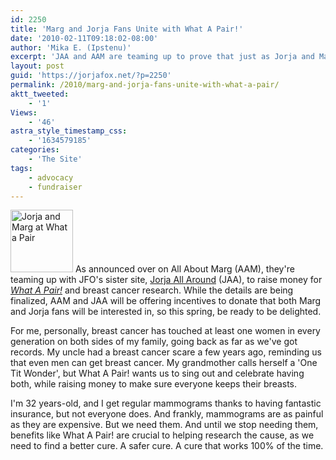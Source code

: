 ```yaml
---
id: 2250
title: 'Marg and Jorja Fans Unite with What A Pair!'
date: '2010-02-11T09:18:02-08:00'
author: 'Mika E. (Ipstenu)'
excerpt: 'JAA and AAM are teaming up to prove that just as Jorja and Marg make a great pair, so do their fans!'
layout: post
guid: 'https://jorjafox.net/?p=2250'
permalink: /2010/marg-and-jorja-fans-unite-with-what-a-pair/
aktt_tweeted:
    - '1'
Views:
    - '46'
astra_style_timestamp_css:
    - '1634579185'
categories:
    - 'The Site'
tags:
    - advocacy
    - fundraiser
---
```


<img src="//static.jorjafox.net/wordpress/2010/02/MargJorja-WhatAPair-100x100.jpg" alt="Jorja and Marg at What a Pair " title="MargJorja-WhatAPair" width="100" height="100" class="size-thumbnail wp-image-2251" /> As announced over on All About Marg (AAM), they're teaming up with JFO's sister site, <a href="http://community.livejournal.com/jorjaallaround/">Jorja All Around</a> (JAA), to raise money for <em><a href="http://whatapair.org/">What A Pair!</a></em> and breast cancer research.  While the details are being finalized, AAM and JAA will be offering incentives to donate that both Marg and Jorja fans will be interested in, so this spring, be ready to be delighted.

For me, personally, breast cancer has touched at least one women in every generation on both sides of my family, going back as far as we've got records. My uncle had a breast cancer scare a few years ago, reminding us that even men can get breast cancer. My grandmother calls herself a 'One Tit Wonder', but What A Pair! wants us to sing out and celebrate having both, while raising money to make sure everyone keeps their breasts.

I'm 32 years-old, and I get regular mammograms thanks to having fantastic insurance, but not everyone does.  And frankly, mammograms are as painful as they are expensive.  But we need them.  And until we stop needing them, benefits like What A Pair! are crucial to helping research the cause, as we need to find a better cure.  A safer cure.  A cure that works 100% of the time. 